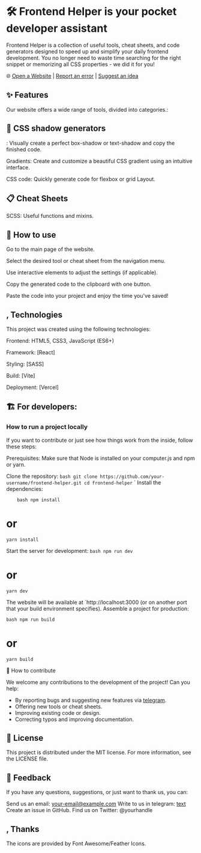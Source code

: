 <h1>🛠️ Frontend Helper is your pocket developer assistant</h1>
<p>
Frontend Helper is a collection of useful tools, cheat sheets, and code generators designed to speed up and simplify your daily frontend development. You no longer need to waste time searching for the right snippet or memorizing all CSS properties - we did it for you!
</p>

🌐 <a href="https://help-end.vercel.app/home">Open a Website</a> | <a href="https://t.me/IIddeeaas ">Report an error</a> | <a href="https://t.me/IIddeeaas ">Suggest an idea</a>

<h2>✨ Features</h2>
Our website offers a wide range of tools, divided into categories.:

<h2>🎨 CSS shadow generators</h2>
: Visually create a perfect box-shadow or text-shadow and copy the finished code.

Gradients: Create and customize a beautiful CSS gradient using an intuitive interface.

CSS code: Quickly generate code for flexbox or grid Layout.

<h2>📋 Cheat Sheets</h2>
SCSS: Useful functions and mixins.

<h2>🚀 How to use</h2>
Go to the main page of the website.

Select the desired tool or cheat sheet from the navigation menu.

Use interactive elements to adjust the settings (if applicable).

Copy the generated code to the clipboard with one button.

Paste the code into your project and enjoy the time you've saved!

<h2>, Technologies</h2>
This project was created using the following technologies:

Frontend: HTML5, CSS3, JavaScript (ES6+)

Framework: [React]

Styling: [SASS]

Build: [Vite]

Deployment: [Vercel]

<h2>🏗️ For developers:</h2> <h3>How to run a project locally</h3>
If you want to contribute or just see how things work from the inside, follow these steps:

Prerequisites: Make sure that Node is installed on your computer.js and npm or yarn.

Clone the repository:
`bash
git clone https://github.com/your-username/frontend-helper.git
cd frontend-helper`
`
Install the dependencies:

`   
bash
npm install`

# or

`yarn install`

Start the server for development:
`bash
npm run dev`

# or

`yarn dev`

The website will be available at `http://localhost:3000 (or on another port that your build environment specifies).
Assemble a project for production:

`bash
npm run build  `

# or

`yarn build`

<p>🤝 How to contribute</p>
We welcome any contributions to the development of the project! Can you help:

<ul>
    <li>By reporting bugs and suggesting new features via <a href="https://t.me/IIddeeaas ">telegram</a>.</li>
<li>Offering new tools or cheat sheets.</li>    
    <li>Improving existing code or design.</li>    
    <li>Correcting typos and improving documentation.</li>
</ul>

<h2>📜 License</h2>
This project is distributed under the MIT license. For more information, see the LICENSE file.

<h2>💬 Feedback</h2>
If you have any questions, suggestions, or just want to thank us, you can:

Send us an email: your-email@example.com
Write to us in telegram: [text](https://t.me/IIddeeaas)
Create an issue in GitHub.
Find us on Twitter: @yourhandle

<h2>, Thanks</h2>
The icons are provided by Font Awesome/Feather Icons.
